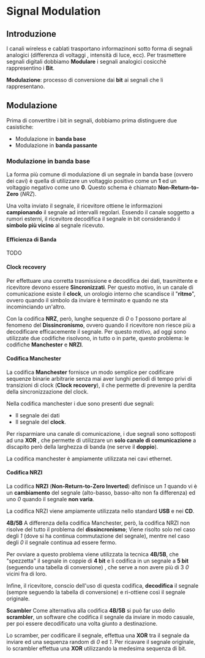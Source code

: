 # Signal Modulation

## Introduzione

I canali wireless e cablati trasportano informazinoni sotto forma di segnali analogici (differenza di voltaggi , intensità di luce, ecc).
Per trasmettere segnali digitali dobbiamo **Modulare** i segnali analogici cosicchè rappresentino i **Bit**.

**Modulazione**: 	processo di conversione dai **bit** ai segnali che li rappresentano.

## Modulazione

Prima di convertitre i bit in segnali, dobbiamo prima distinguere due casistiche:
- Modulazione in **banda base**
- Modulazione in **banda passante**

### Modulazione in banda base

La forma più comune di modulazione di un segnale in banda base (ovvero dei cavi) è quella di utilizzare un voltaggio positivo come un **1** ed un voltaggio negativo come uno **0**.
Questo schema è chiamato **Non-Return-to-Zero** (*NRZ*).

Una volta inviato il segnale, il ricevitore ottiene le informazioni **campionando** il segnale ad intervalli regolari.
Essendo il canale soggetto a rumori esterni, il ricevitore decodifica il segnale in bit considerando il **simbolo più vicino** al segnale ricevuto.

#### Efficienza di Banda

TODO

#### Clock recovery
Per effettuare una corretta trasmissione e decodifica dei dati, trasmittente e ricevitore devono essere **Sincronizzati**.
Per questo motivo, in un canale di comunicazione esiste il **clock**, un orologio interno che scandisce il "**ritmo**", ovvero quando il simbolo da inviare è terminato e quando ne sta incominciando un'altro.

Con la codifica **NRZ**, però, lunghe sequenze di *0* o *1* possono portare al fenomeno del **Dissincronismo**, ovvero quando il ricevitore non riesce più a decodificare efficacemente il segnale.
Per questo motivo, ad oggi sono utilizzate due codifiche risolvono, in tutto o in parte, questo problema: le codifiche **Manchester** e **NRZI**.

#### Codifica Manchester

La codifica **Manchester** fornisce un modo semplice per codificare sequenze binarie arbitrarie senza mai aver lunghi periodi di tempo privi di transizioni di clock (**Clock recovery**), il che permette di prevenire la perdita della sincronizzazione del clock.

Nella codifica manchester i due sono presenti due segnali: 
- Il segnale dei dati
- Il segnale del **clock**.

Per risparmiare una canale di comunicazione, i due segnali sono sottoposti ad una **XOR** , che permette di utilizzare un **solo canale di comunicazione** a discapito però della larghezza di banda (ne serve il **doppio**).

La codifica manchester è ampiamente utilizzata nei cavi ethernet.

#### Codifica NRZI

La codifica **NRZI** (**Non-Return-to-Zero Inverted**) definisce un *1* quando vi è un **cambiamento** del segnale (alto-basso, basso-alto non fa differenza) ed uno *0* quando il segnale **non varia**.

La codifica NRZI viene ampiamente utilizzata nello standard **USB** e nei **CD**.

**4B/5B**
A differenza della codifica Manchester, però, la codifica NRZI non risolve del tutto il problema del **dissincronismo**; Viene risolto solo nel caso degli *1* (dove si ha continua commutazione del segnale), mentre nel caso degli *0* il segnale continua ad essere fermo.

Per ovviare a questo problema viene utilizzata la tecnica **4B/5B**, che "spezzetta" il segnale in coppie di **4 bit** e li codifica in un segnale a **5 bit** (seguendo una tabella di conversione) , che serve a non avere più di 3 *0* vicini fra di loro.

Infine, il ricevitore, conscio dell'uso di questa codifica, **decodifica** il segnale (sempre seguendo la tabella di conversione) e ri-ottiene così il segnale originale. 

**Scambler**
Come alternativa alla codifica **4B/5B** si può far uso dello **scrambler**, un software che codifica il segnale da inviare in modo casuale, per poi essere decodificato una volta giunto a destinazione.

Lo scramber, per codificare il segnale, effettua una **XOR** tra il segnale da inviare ed una sequenza random di *0* ed *1*.
Per ricavare il segnale originale, lo scrambler effettua una **XOR** utilizzando la medesima sequenza di bit.









